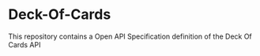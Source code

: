 # Deck-Of-Cards
This repository contains a Open API Specification definition of the Deck Of Cards API
